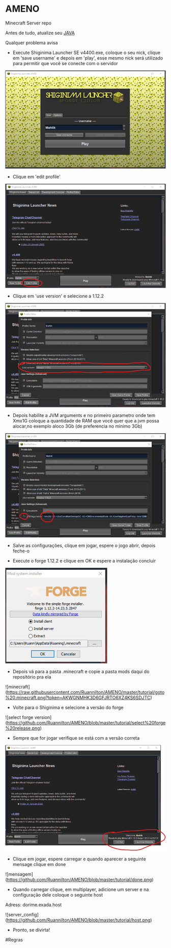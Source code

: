 # AMENO
Minecraft Server repo

Antes de tudo, atualize seu [JAVA](https://www.java.com/pt_BR/download/)

Qualquer problema avisa

- Execute Shiginima Launcher SE v4400.exe, coloque o seu nick, clique em 'save username' e depois em 'play', esse mesmo nick será
utilizado para permitir que você se conecte com o servidor

![launcher](https://raw.githubusercontent.com/Ruannilton/AMENO/master/tutorial/open%20launcher.png?token=AKWGNME5W7TQOQ3D7Z6BABS6SDCVM)

- Clique em 'edit profile'

![edit profile](https://github.com/Ruannilton/AMENO/blob/master/tutorial/click_edit_prof.png)

- Clique em 'use version' e selecione a 1.12.2

![use version](https://github.com/Ruannilton/AMENO/blob/master/tutorial/select%20version.png)

- Depois habilite a JVM arguments e no primeiro parametro onde tem Xmx1G coloque a quantidade de RAM que você quer que a jvm possa alocar,no exemplo
aloco 3Gb (de preferencia no minimo 3Gb)

![jvm args](https://raw.githubusercontent.com/Ruannilton/AMENO/master/tutorial/jvm%20args.png?token=AKWGNMHT6XAXANJJYUXVWSS6SDEOO)

- Salve as configurações, clique em jogar, espere o jogo abrir, depois feche-o

- Execute o forge 1.12.2 e clique em OK e espere a instalação concluir

![install-forge](https://github.com/Ruannilton/AMENO/blob/master/tutorial/install%20forge.png)

- Depois vá para a pasta .minecraft e copie a pasta mods daqui do repositório pra ela

![minecraft] (https://raw.githubusercontent.com/Ruannilton/AMENO/master/tutorial/goto%20.minecraft.png?token=AKWGNMHK3D6GFJRTO6XZ4KS6SDJTC)

- Volte para o Shiginima e selecione a versão do forge

![select forge version] (https://github.com/Ruannilton/AMENO/blob/master/tutorial/select%20forge%20release.png)

- Sempre que for jogar verifique se está com a versão correta

![verificar versão](https://github.com/Ruannilton/AMENO/blob/master/tutorial/verifica%C3%A7%C3%A3o.png)

- Clique em jogar, espere carregar e quando aparecer a seguinte mensage clique em done

![mensagem] (https://github.com/Ruannilton/AMENO/blob/master/tutorial/done.png)

- Quando carregar clique, em multiplayer, adicione um server e na configuração dele coloque o seguinte host

Adress: dorime.exada.host

![server_config] (https://github.com/Ruannilton/AMENO/blob/master/tutorial/host.png)

- Pronto, se divirta!

#Regras 



